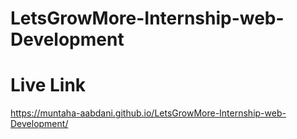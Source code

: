 # LetsGrowMore-Internship-web-Development  
# Live Link
https://muntaha-aabdani.github.io/LetsGrowMore-Internship-web-Development/
